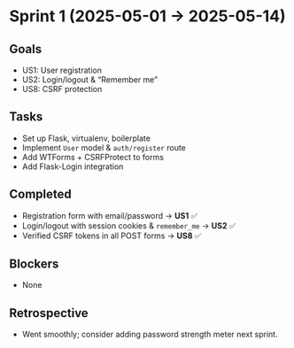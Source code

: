 # Sprint 1 (2025-05-01 → 2025-05-14)

## Goals
- US1: User registration
- US2: Login/logout & “Remember me”
- US8: CSRF protection

## Tasks
- Set up Flask, virtualenv, boilerplate  
- Implement `User` model & `auth/register` route  
- Add WTForms + CSRFProtect to forms  
- Add Flask-Login integration  

## Completed
- Registration form with email/password → **US1** ✅  
- Login/logout with session cookies & `remember_me` → **US2** ✅  
- Verified CSRF tokens in all POST forms → **US8** ✅  

## Blockers
- None

## Retrospective
- Went smoothly; consider adding password strength meter next sprint.  
